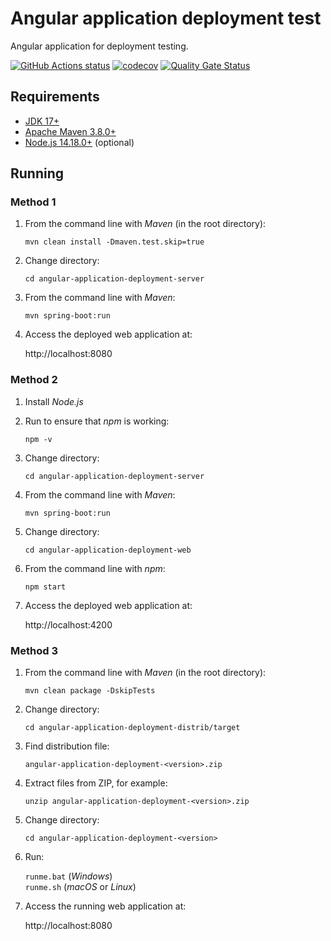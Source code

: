 # Angular application deployment test
Angular application for deployment testing.

<a href="https://github.com/dbelob/angular-application-deployment/actions"><img alt="GitHub Actions status" src="https://github.com/dbelob/angular-application-deployment/workflows/Build/badge.svg"></a>
[![codecov](https://codecov.io/gh/dbelob/angular-application-deployment/branch/master/graph/badge.svg)](https://codecov.io/gh/dbelob/angular-application-deployment)
[![Quality Gate Status](https://sonarcloud.io/api/project_badges/measure?project=dbelob_angular-application-deployment&metric=alert_status)](https://sonarcloud.io/dashboard?id=dbelob_angular-application-deployment)

## Requirements

* [JDK 17+](http://www.oracle.com/technetwork/java/javase/downloads/index.html)
* [Apache Maven 3.8.0+](https://maven.apache.org/download.cgi)
* [Node.js 14.18.0+](https://nodejs.org) (optional)

## Running

### Method 1

1. From the command line with *Maven* (in the root directory):

    `mvn clean install -Dmaven.test.skip=true`

1. Change directory:

    `cd angular-application-deployment-server`

1. From the command line with *Maven*:

    `mvn spring-boot:run`

1. Access the deployed web application at:

    http://localhost:8080

### Method 2

1. Install *Node.js*

1. Run to ensure that *npm* is working:

    `npm -v`

1. Change directory:

    `cd angular-application-deployment-server`

1. From the command line with *Maven*:

    `mvn spring-boot:run`

1. Change directory:

    `cd angular-application-deployment-web`

1. From the command line with *npm*:

    `npm start`

1. Access the deployed web application at:

    http://localhost:4200

### Method 3

1. From the command line with *Maven* (in the root directory):

    `mvn clean package -DskipTests`

1. Change directory:

    `cd angular-application-deployment-distrib/target`

1. Find distribution file:

    `angular-application-deployment-<version>.zip`

1. Extract files from ZIP, for example:

    `unzip angular-application-deployment-<version>.zip`

1. Change directory:

    `cd angular-application-deployment-<version>`

1. Run:

    `runme.bat` (*Windows*)  
    `runme.sh` (*macOS* or *Linux*)

1. Access the running web application at:

    http://localhost:8080

